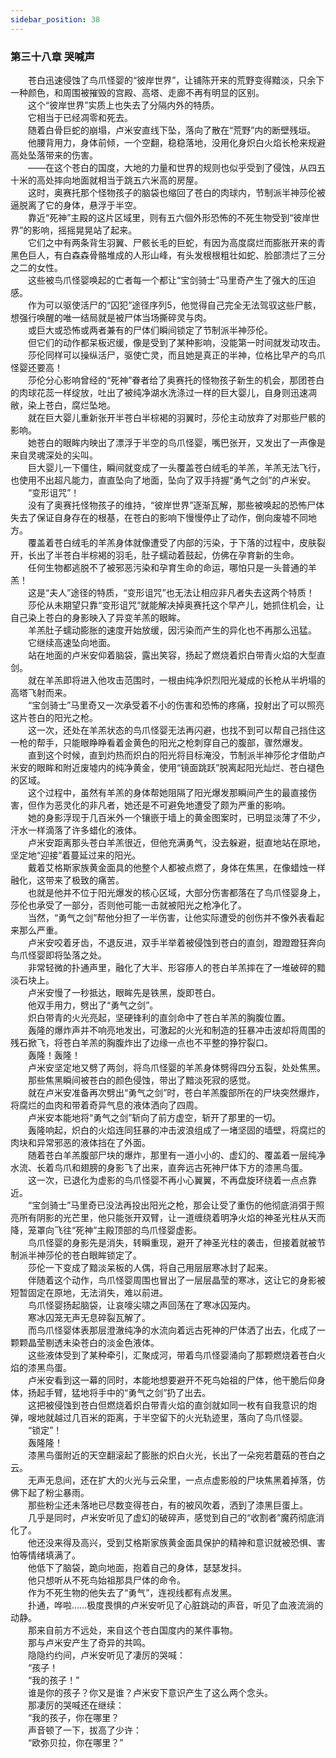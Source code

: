 ```yaml
---
sidebar_position: 38
---
```

### 第三十八章 哭喊声  


　　苍白迅速侵蚀了鸟爪怪婴的“彼岸世界”，让铺陈开来的荒野变得黯淡，只余下一种颜色，和周围被摧毁的宫殿、高塔、走廊不再有明显的区别。  
　　这个“彼岸世界”实质上也失去了分隔内外的特质。  
　　它相当于已经凋零和死去。  
　　随着白骨巨蛇的崩塌，卢米安直线下坠，落向了散在“荒野”内的断壁残垣。  
　　他腰背用力，身体前倾，一个空翻，稳稳落地，没用化身炽白火焰长枪来规避高处坠落带来的伤害。  
　　——在这个苍白的国度，大地的力量和世界的规则也似乎受到了侵蚀，从四五十米的高处摔向地面就相当于跳五六米高的房屋。  
　　这时，奥赛托那个怪物孩子的脑袋也缩回了苍白的肉球内，节制派半神莎伦被逼脱离了它的身体，悬浮于半空。  
　　靠近“死神”主殿的这片区域里，则有五六個外形恐怖的不死生物受到“彼岸世界”的影响，摇摇晃晃站了起来。  
　　它们之中有两条背生羽翼、尸骸长毛的巨蛇，有因为高度腐烂而膨胀开来的青黑色巨人，有白森森骨骼堆成的人形山峰，有头发根根粗壮如蛇、脸部溃烂了三分之二的女性。  
　　这些被鸟爪怪婴唤起的亡者每一个都让“宝剑骑士”马里奇产生了强大的压迫感。  
　　作为可以驱使活尸的“囚犯”途径序列5，他觉得自己完全无法驾驭这些尸骸，想强行唤醒的唯一结局就是被尸体当场撕碎灵与肉。  
　　或巨大或恐怖或两者兼有的尸体们瞬间锁定了节制派半神莎伦。  
　　但它们的动作都呆板迟缓，像是受到了某种影响，没能第一时间就发动攻击。  
　　莎伦同样可以操纵活尸，驱使亡灵，而且她是真正的半神，位格比早产的鸟爪怪婴还要高！  
　　莎伦分心影响曾经的“死神”眷者给了奥赛托的怪物孩子新生的机会，那团苍白的肉球花蕊一样绽放，吐出了被纯净湖水洗涤过一样的巨大婴儿，自身则迅速凋敝，染上苍白，腐烂坠地。  
　　就在巨大婴儿重新张开半苍白半棕褐的羽翼时，莎伦主动放弃了对那些尸骸的影响。  
　　她苍白的眼眸内映出了漂浮于半空的鸟爪怪婴，嘴巴张开，又发出了一声像是来自灵魂深处的尖叫。  
　　巨大婴儿一下僵住，瞬间就变成了一头覆盖苍白绒毛的羊羔，羊羔无法飞行，也使用不出超凡能力，直直坠向了地面，坠向了双手持握“勇气之剑”的卢米安。  
　　“变形诅咒”！  
　　没有了奥赛托怪物孩子的维持，“彼岸世界”逐渐瓦解，那些被唤起的恐怖尸体失去了保证自身存在的根基，在苍白的影响下慢慢停止了动作，倒向废墟不同地方。  
　　覆盖着苍白绒毛的羊羔身体就像遭受了内部的污染，于下落的过程中，皮肤裂开，长出了半苍白半棕褐的羽毛，肚子蠕动着鼓起，仿佛在孕育新的生命。  
　　任何生物都逃脱不了被邪恶污染和孕育生命的命运，哪怕只是一头普通的羊羔！  
　　这是“夫人”途径的特质，“变形诅咒”也无法让相应非凡者失去这两个特质！  
　　莎伦从未期望只靠“变形诅咒”就能解决掉奥赛托这个早产儿，她抓住机会，让自己染上苍白的身影映入了异变羊羔的眼眸。  
　　羊羔肚子蠕动膨胀的速度开始放缓，因污染而产生的异化也不再那么迅猛。  
　　它继续高速坠向地面。  
　　站在地面的卢米安仰着脑袋，露出笑容，扬起了燃烧着炽白带青火焰的大型直剑。  
　　就在羊羔即将进入他攻击范围时，一根由纯净炽烈阳光凝成的长枪从半坍塌的高塔飞射而来。  
　　“宝剑骑士”马里奇又一次承受着不小的伤害和恐怖的疼痛，投射出了可以照亮这片苍白的阳光之枪。  
　　这一次，还处在羊羔状态的鸟爪怪婴无法再闪避，也找不到可以帮自己挡住这一枪的帮手，只能眼睁睁看着金黄色的阳光之枪刺穿自己的腹部，骤然爆发。  
　　直到这个时候，直到灼热而炽白的阳光将目标淹没，节制派半神莎伦才借助卢米安的眼眸和附近废墟内的纯净黄金，使用“镜面跳跃”脱离起阳光灿烂、苍白褪色的区域。  
　　这个过程中，虽然有羊羔的身体帮她阻隔了阳光爆发那瞬间产生的最直接伤害，但作为恶灵化的非凡者，她还是不可避免地遭受了颇为严重的影响。  
　　她的身影浮现于几百米外一个镶嵌于墙上的黄金图案时，已明显淡薄了不少，汗水一样滴落了许多蜡化的液体。  
　　卢米安距离那头苍白羊羔很近，但他充满勇气，没去躲避，挺直地站在原地，坚定地“迎接”着蔓延过来的阳光。  
　　戴着艾格斯家族黄金面具的他整个人都被点燃了，身体在焦黑，在像蜡烛一样融化，这带来了极致的痛苦。  
　　也就是他并不位于阳光爆发的核心区域，大部分伤害都落在了鸟爪怪婴身上，莎伦也承受了一部分，否则他可能一击就被阳光之枪净化了。  
　　当然，“勇气之剑”帮他分担了一半伤害，让他实际遭受的创伤并不像外表看起来那么严重。  
　　卢米安咬着牙齿，不退反进，双手半举着被侵蚀到苍白的直剑，蹬蹬蹬狂奔向鸟爪怪婴即将坠落之处。  
　　非常轻微的扑通声里，融化了大半、形容瘆人的苍白羊羔摔在了一堆破碎的黯淡石块上。  
　　卢米安慢了一秒抵达，眼眸先是铁黑，旋即苍白。  
　　他双手用力，劈出了“勇气之剑”。  
　　炽白带青的火光亮起，坚硬锋利的直剑命中了苍白羊羔的胸腹位置。  
　　轰隆的爆炸声并不响亮地发出，可激起的火光和制造的狂暴冲击波却将周围的残石掀飞，将苍白羊羔的胸腹炸出了边缘一点也不平整的狰狞裂口。  
　　轰隆！轰隆！  
　　卢米安坚定地又劈了两剑，将鸟爪怪婴的羊羔身体劈得四分五裂，处处焦黑。  
　　那些焦黑瞬间被苍白的颜色侵蚀，带出了黯淡死寂的感觉。  
　　就在卢米安准备再次劈出“勇气之剑”时，苍白羊羔腹部所在的尸块突然爆炸，将腐烂的血肉和带着奇异气息的液体洒向了四周。  
　　卢米安本能地将“勇气之剑”斩向了前方虚空，斩开了那里的一切。  
　　轰隆响起，炽白的火焰连同狂暴的冲击波浪组成了一堵坚固的墙壁，将腐烂的肉块和异常邪恶的液体挡在了外面。  
　　随着苍白羊羔腹部尸块的爆炸，那里有一道小小的、虚幻的、覆盖着一层纯净水流、长着鸟爪和翅膀的身影飞了出来，直奔远古死神尸体下方的漆黑鸟蛋。  
　　这一次，已退化为虚影的鸟爪怪婴不再小心翼翼，不再盘旋环绕着一点点靠近。  
　　“宝剑骑士”马里奇已没法再投出阳光之枪，那会让受了重伤的他彻底消弭于照亮所有阴影的光芒里，他只能张开双臂，让一道缠绕着明净火焰的神圣光柱从天而降，笼罩向飞往“死神”主殿顶部的鸟爪怪婴虚影。  
　　鸟爪怪婴的身影先是消失，转瞬重现，避开了神圣光柱的袭击，但接着就被节制派半神莎伦的苍白眼眸锁定了。  
　　莎伦一下变成了黯淡呆板的人偶，将自己用层层寒冰封了起来。  
　　伴随着这个动作，鸟爪怪婴周围也冒出了一层层晶莹的寒冰，这让它的身影被短暂固定在原地，无法消失，难以前进。  
　　鸟爪怪婴扬起脑袋，让哀嚎尖啸之声回荡在了寒冰囚笼内。  
　　寒冰囚笼无声无息碎裂瓦解了。  
　　而鸟爪怪婴体表那层澄澈纯净的水流向着远古死神的尸体洒了出去，化成了一颗颗晶莹剔透未染苍白的淡金色液体。  
　　这些液体受到了某种牵引，汇聚成河，带着鸟爪怪婴涌向了那颗燃烧着苍白火焰的漆黑鸟蛋。  
　　卢米安看到这一幕的同时，本能地想要避开不死鸟始祖的尸体，他干脆后仰身体，扬起手臂，猛地将手中的“勇气之剑”扔了出去。  
　　这把被侵蚀到苍白但燃烧着炽白带青火焰的直剑就如同一枚有自我意识的炮弹，嗖地就越过几百米的距离，于半空留下的火光轨迹里，落向了鸟爪怪婴。  
　　“锁定”！  
　　轰隆隆！  
　　漆黑鸟蛋附近的天空翻滚起了膨胀的炽白火光，长出了一朵宛若蘑菇的苍白之云。  
　　无声无息间，还在扩大的火光与云朵里，一点点虚影般的尸块焦黑着掉落，仿佛下起了粉尘暴雨。  
　　那些粉尘还未落地已尽数变得苍白，有的被风吹着，洒到了漆黑巨蛋上。  
　　几乎是同时，卢米安听见了虚幻的破碎声，感觉到自己的“收割者”魔药彻底消化了。  
　　他还没来得及高兴，受到艾格斯家族黄金面具保护的精神和意识就被恐惧、害怕等情绪填满了。  
　　他低下了脑袋，跪向地面，抱着自己的身体，瑟瑟发抖。  
　　他只想听从不死鸟始祖那具尸体的命令。  
　　作为不死生物的他失去了“勇气”，连视线都有点发黑。  
　　扑通，哗啦……极度畏惧的卢米安听见了心脏跳动的声音，听见了血液流淌的动静。  
　　那来自前方不远处，来自这个苍白国度内的某件事物。  
　　那与卢米安产生了奇异的共鸣。  
　　隐隐约约间，卢米安听见了凄厉的哭喊：  
　　“孩子！  
　　“我的孩子！”  
　　谁是你的孩子？你又是谁？卢米安下意识产生了这么两个念头。  
　　那凄厉的哭喊还在继续：  
　　“我的孩子，你在哪里？  
　　声音顿了一下，拔高了少许：  
　　“欧弥贝拉，你在哪里？”  
